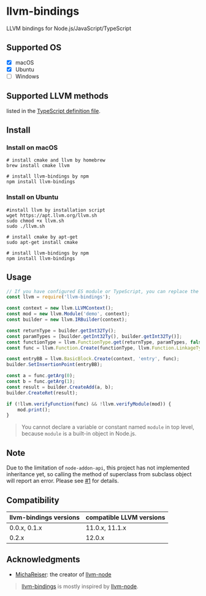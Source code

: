 # llvm-bindings

LLVM bindings for Node.js/JavaScript/TypeScript

## Supported OS

- [x] macOS
- [x] Ubuntu
- [ ] Windows

## Supported LLVM methods

listed in the [TypeScript definition file](./llvm-bindings.d.ts).

## Install

### Install on macOS

```shell
# install cmake and llvm by homebrew
brew install cmake llvm

# install llvm-bindings by npm
npm install llvm-bindings
```

### Install on Ubuntu

```shell
#install llvm by installation script
wget https://apt.llvm.org/llvm.sh
sudo chmod +x llvm.sh
sudo ./llvm.sh

# install cmake by apt-get
sudo apt-get install cmake

# install llvm-bindings by npm
npm install llvm-bindings
```

## Usage

```javascript
// If you have configured ES module or TypeScript, you can replace the next line with `import llvm from 'llvm-bindings';`
const llvm = require('llvm-bindings');

const context = new llvm.LLVMContext();
const mod = new llvm.Module('demo', context);
const builder = new llvm.IRBuilder(context);

const returnType = builder.getInt32Ty();
const paramTypes = [builder.getInt32Ty(), builder.getInt32Ty()];
const functionType = llvm.FunctionType.get(returnType, paramTypes, false);
const func = llvm.Function.Create(functionType, llvm.Function.LinkageTypes.ExternalLinkage, 'add', mod);

const entryBB = llvm.BasicBlock.Create(context, 'entry', func);
builder.SetInsertionPoint(entryBB);

const a = func.getArg(0);
const b = func.getArg(1);
const result = builder.CreateAdd(a, b);
builder.CreateRet(result);

if (!llvm.verifyFunction(func) && !llvm.verifyModule(mod)) {
    mod.print();
}
```

> You cannot declare a variable or constant named `module` in top level, because `module` is a built-in object in Node.js.

## Note
Due to the limitation of `node-addon-api`, this project has not implemented inheritance yet, so calling the method of superclass from subclass object will report an error. Please see [#1](https://github.com/ApsarasX/llvm-bindings/issues/1) for details.

## Compatibility

| llvm-bindings versions  |  compatible LLVM versions |
| ------------ | ------------ |
|  0.0.x, 0.1.x |  11.0.x, 11.1.x |
|  0.2.x        |  12.0.x         |

## Acknowledgments
- [MichaReiser](https://github.com/MichaReiser): the creator of [llvm-node](https://github.com/MichaReiser/llvm-node)

> [llvm-bindings](https://github.com/ApsarasX/llvm-bindings) is mostly inspired by [llvm-node](https://github.com/MichaReiser/llvm-node).
